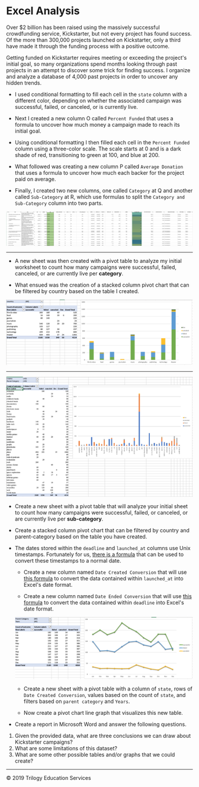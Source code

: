 # Excel Analysis

Over $2 billion has been raised using the massively successful crowdfunding service, Kickstarter, but not every project has found success. Of the more than 300,000 projects launched on Kickstarter, only a third have made it through the funding process with a positive outcome.

Getting funded on Kickstarter requires meeting or exceeding the project's initial goal, so many organizations spend months looking through past projects in an attempt to discover some trick for finding success. I organize and analyze a database of 4,000 past projects in order to uncover any hidden trends.


* I used conditional formatting to fill each cell in the `state` column with a different color, depending on whether the associated campaign was successful, failed, or canceled, or is currently live.

* Next I created a new column O called `Percent Funded` that uses a formula to uncover how much money a campaign made to reach its initial goal.

* Using conditional formatting I then filled each cell in the `Percent Funded` column using a three-color scale. The scale starts at 0 and is a dark shade of red, transitioning to green at 100, and blue at 200.

* What followed was creating a new column P called `Average Donation` that uses a formula to uncover how much each backer for the project paid on average.

* Finally, I created two new columns, one called `Category` at Q and another called `Sub-Category` at R, which use formulas to split the `Category and Sub-Category` column into two parts.

![Kickstarter Table](Images/FullTable.png)

- - -
  
 * A new sheet was then created with a pivot table to analyze my initial worksheet to count how many campaigns were successful, failed, canceled, or are currently live per **category**.

 * What ensued was the creation of a stacked column pivot chart that can be filtered by country based on the table I created.
 
 ![Category Stats](Images/CategoryStats.png)
 
- - -

  ![Subcategory Stats](Images/SubcategoryStats.png)

  * Create a new sheet with a pivot table that will analyze your initial sheet to count how many campaigns were successful, failed, or canceled, or are currently live per **sub-category**.

  * Create a stacked column pivot chart that can be filtered by country and parent-category based on the table you have created.

* The dates stored within the `deadline` and `launched_at` columns use Unix timestamps. Fortunately for us, [there is a formula](https://www.extendoffice.com/documents/excel/2473-excel-timestamp-to-date.html) that can be used to convert these timestamps to a normal date.

  * Create a new column named `Date Created Conversion` that will use [this formula](https://www.extendoffice.com/documents/excel/2473-excel-timestamp-to-date.html) to convert the data contained within `launched_at` into Excel's date format.

  * Create a new column named `Date Ended Conversion` that will use [this formula](https://www.extendoffice.com/documents/excel/2473-excel-timestamp-to-date.html) to convert the data contained within `deadline` into Excel's date format.

  ![Outcomes Based on Launch Date](Images/LaunchDateOutcomes.png)

  * Create a new sheet with a pivot table with a column of `state`, rows of `Date Created Conversion`, values based on the count of `state`, and filters based on `parent category` and `Years`.

  * Now create a pivot chart line graph that visualizes this new table.

* Create a report in Microsoft Word and answer the following questions.

1. Given the provided data, what are three conclusions we can draw about Kickstarter campaigns?
2. What are some limitations of this dataset?
3. What are some other possible tables and/or graphs that we could create?

- - -

© 2019 Trilogy Education Services
